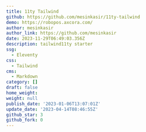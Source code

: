 ```yaml
---
title: 11ty Tailwind
github: https://github.com/mesinkasir/11ty-tailwind
demo: https://robopos.axcora.com/
author: mesinkasir
author_link: https://github.com/mesinkasir
date: 2023-11-29T06:49:03.356Z
description: tailwind11ty starter
ssg:
  - Eleventy
css:
  - Tailwind
cms:
  - Markdown
category: []
draft: false
home_weight: 
weight: null
publish_date: '2023-01-06T13:07:01Z'
update_date: '2023-04-14T08:46:55Z'
github_star: 3
github_fork: 0
---
```


